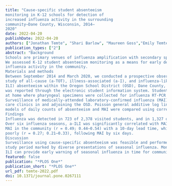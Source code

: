 ```yaml
---
title: "Cause-specific student absenteeism
monitoring in K-12 schools for detection of
increased influenza activity in the surrounding
community—Dane County, Wisconsin, 2014–
2020"
date: 2022-04-20
publishDate: 2022-04-20
authors: ["Jonathan Temte", "Shari Barlow", "Maureen Goss","Emily Temte", "Amber Schemmel", "Cristalyne Bell", "Erik Reisdorf","Peter Shult", "Mary Wedig", "Thomas Haupt","Jim Conway", "Ronald Gangnon","Amra Uzicanin"]
publication_types: ["2"]
abstract: "Background
Schools are primary venues of influenza amplification with secondary spread to communities.
We assessed K-12 student absenteeism monitoring as a means for early detection of
influenza activity in the community.
Materials and methods
Between September 2014 and March 2020, we conducted a prospective observational
study of all-cause (a-TOT), illness-associated (a-I), and influenza-like illness–associated (a-
ILI) absenteeism within the Oregon School District (OSD), Dane County, Wisconsin. Absenteeism
was reported through the electronic student information system. Students were visited
at home where pharyngeal specimens were collected for influenza RT-PCR testing.
Surveillance of medically-attended laboratory-confirmed influenza (MAI) occurred in five primary
care clinics in and adjoining the OSD. Poisson general additive log linear regression
models of daily counts of absenteeism and MAI were compared using correlation analysis.
Findings
Influenza was detected in 723 of 2,378 visited students, and in 1,327 of 4,903 MAI patients.
Over six influenza seasons, a-ILI was significantly correlated with MAI in the community (r =0.57; 95% CI: 0.53–0.63) with a one-day lead time and a-I was significantly correlated with
MAI in the community (r = 0.49; 0.44–0.54) with a 10-day lead time, while a-TOT performed
poorly (r = 0.27; 0.21–0.33), following MAI by six days.
Discussion
Surveillance using cause-specific absenteeism was feasible and performed well over a
study period marked by diverse presentations of seasonal influenza. Monitoring a-I and a-
ILI can provide early warning of seasonal influenza in time for community mitigation efforts."
featured: false
publication: "*PLOS One*"
publication_short: "*PLOS One*"
url_pdf: temte-2022.pdf
doi: 10.1371/journal.pone.0267111
---
```


